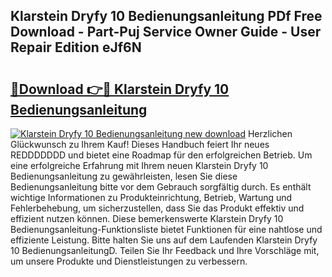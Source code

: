## Klarstein Dryfy 10 Bedienungsanleitung PDf Free Download - Part-Puj Service Owner Guide - User Repair Edition eJf6N

# <h2><a href="http://df36em.blite.top/?on=Klarstein+Dryfy+10+Bedienungsanleitung">🔗Download 👉🔴 Klarstein Dryfy 10 Bedienungsanleitung</a></h2>

[![Klarstein Dryfy 10 Bedienungsanleitung new download](https://i.imgur.com/lujVjoI.png)](http://df36em.blite.top/?on=Klarstein+Dryfy+10+Bedienungsanleitung)
Herzlichen Glückwunsch zu Ihrem Kauf! Dieses Handbuch feiert Ihr neues REDDDDDDD und bietet eine Roadmap für den erfolgreichen Betrieb. Um eine erfolgreiche Erfahrung mit Ihrem neuen Klarstein Dryfy 10 Bedienungsanleitung zu gewährleisten, lesen Sie diese Bedienungsanleitung bitte vor dem Gebrauch sorgfältig durch. Es enthält wichtige Informationen zu Produkteinrichtung, Betrieb, Wartung und Fehlerbehebung, um sicherzustellen, dass Sie das Produkt effektiv und effizient nutzen können. Diese bemerkenswerte Klarstein Dryfy 10 Bedienungsanleitung-Funktionsliste bietet Funktionen für eine nahtlose und effiziente Leistung. Bitte halten Sie uns auf dem Laufenden Klarstein Dryfy 10 BedienungsanleitungD. Teilen Sie Ihr Feedback und Ihre Vorschläge mit, um unsere Produkte und Dienstleistungen zu verbessern.
